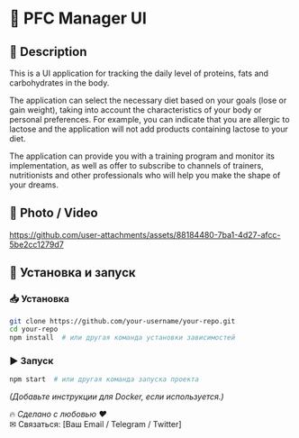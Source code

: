 # 📌 PFC Manager UI

## 💭 Description

This is a UI application for tracking the daily level of proteins, fats and carbohydrates in the body.

The application can select the necessary diet based on your goals (lose or gain weight), taking into account the characteristics of your body or personal preferences. For example, you can indicate that you are allergic to lactose and the application will not add products containing lactose to your diet.

The application can provide you with a training program and monitor its implementation, as well as offer to subscribe to channels of trainers, nutritionists and other professionals who will help you make the shape of your dreams.



## 📸 Photo / Video

https://github.com/user-attachments/assets/88184480-7ba1-4d27-afcc-5be2cc1279d7

## 🔧 Установка и запуск

### 📥 Установка
```bash
git clone https://github.com/your-username/your-repo.git
cd your-repo
npm install  # или другая команда установки зависимостей
```

### ▶️ Запуск
```bash
npm start  # или другая команда запуска проекта
```

*(Добавьте инструкции для Docker, если используется.)*

🔥 *Сделано с любовью ❤️*  
✉ Связаться: [Ваш Email / Telegram / Twitter]  
